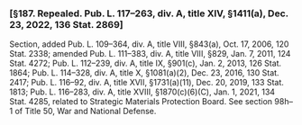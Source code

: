 ### [§187. Repealed. Pub. L. 117–263, div. A, title XIV, §1411(a), Dec. 23, 2022, 136 Stat. 2869] ###

Section, added Pub. L. 109–364, div. A, title VIII, §843(a), Oct. 17, 2006, 120 Stat. 2338; amended Pub. L. 111–383, div. A, title VIII, §829, Jan. 7, 2011, 124 Stat. 4272; Pub. L. 112–239, div. A, title IX, §901(c), Jan. 2, 2013, 126 Stat. 1864; Pub. L. 114–328, div. A, title X, §1081(a)(2), Dec. 23, 2016, 130 Stat. 2417; Pub. L. 116–92, div. A, title XVII, §1731(a)(11), Dec. 20, 2019, 133 Stat. 1813; Pub. L. 116–283, div. A, title XVIII, §1870(c)(6)(C), Jan. 1, 2021, 134 Stat. 4285, related to Strategic Materials Protection Board. See section 98h–1 of Title 50, War and National Defense.